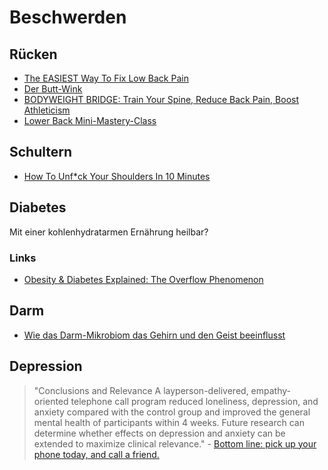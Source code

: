 # Beschwerden

## Rücken

- [The EASIEST Way To Fix Low Back Pain](https://www.youtube.com/watch?v=BqL-_eOiOKw)
- [Der Butt-Wink](https://my-reset.com/butt-wink/)
- [BODYWEIGHT BRIDGE: Train Your Spine, Reduce Back Pain, Boost Athleticism](https://www.youtube.com/watch?v=fZoASuW8gK8)
- [Lower Back Mini-Mastery-Class](https://www.youtube.com/watch?v=D97Q78y3DDc)

## Schultern

- [How To Unf*ck Your Shoulders In 10 Minutes](https://www.youtube.com/watch?v=UE0ktBkeo64)

## Diabetes

Mit einer kohlenhydratarmen Ernährung heilbar?

### Links

- [Obesity & Diabetes Explained: The Overflow Phenomenon](https://www.youtube.com/watch?v=xlfZvnV4v50)

## Darm

- [Wie das Darm-Mikrobiom das Gehirn und den Geist beeinflusst](https://www.youtube.com/watch?v=b4CBy0uVqRc)

## Depression

> "Conclusions and Relevance  A layperson-delivered, empathy-oriented telephone call program reduced loneliness, depression, and anxiety compared with the control group and improved the general mental health of participants within 4 weeks. Future research can determine whether effects on depression and anxiety can be extended to maximize clinical relevance." - [Bottom line: pick up your phone today, and call a friend.](https://jamanetwork.com/journals/jamapsychiatry/fullarticle/2776786)